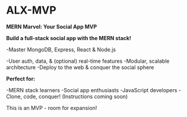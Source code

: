 # ALX-MVP

**MERN Marvel: Your Social App MVP**

**Build a full-stack social app with the MERN stack!**

  -Master MongoDB, Express, React & Node.js
  
  -User auth, data, & (optional) real-time features
  -Modular, scalable architecture
  -Deploy to the web & conquer the social sphere
  
**Perfect for:**

  -MERN stack learners
  -Social app enthusiasts
  -JavaScript developers
  -Clone, code, conquer! (Instructions coming soon)

This is an MVP - room for expansion!

